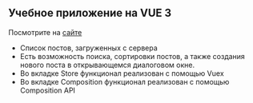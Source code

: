 ## Учебное приложение на VUE 3
Посмотрите на [сайте](https://nataliaarsh.github.io/vue3-practice//) 
* Список постов, загруженных с сервера 
* Есть возможность поиска, сортировки постов, а также создания нового поста в открывающемся диалоговом окне.
* Во вкладке Store функционал реализован с помощью Vuex
* Во вкладке Composition функционал реализован с помощью Composition API
